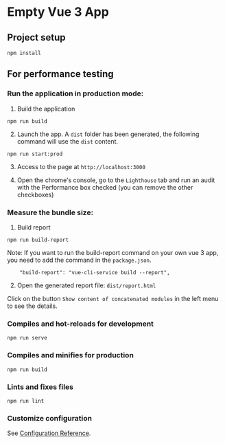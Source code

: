 # Empty Vue 3 App

## Project setup
```
npm install
```

## For performance testing 

### Run the application in production mode:

1) Build the application
```
npm run build
```

2) Launch the app. A `dist` folder has been generated, the following command will use the `dist` content.
```
npm run start:prod
```

3) Access to the page at `http://localhost:3000`

4) Open the chrome's console, go to the `Lighthouse` tab and run an audit with the Performance box checked (you can remove the other checkboxes)

### Measure the bundle size:

1) Build report

```
npm run build-report
```

Note: If you want to run the build-report command on your own vue 3 app, you need to add the command in the `package.json`.
```
    "build-report": "vue-cli-service build --report",
```

2) Open the generated report file: `dist/report.html`

Click on the button `Show content of concatenated modules` in the left menu to see the details.


### Compiles and hot-reloads for development
```
npm run serve
```

### Compiles and minifies for production
```
npm run build
```

### Lints and fixes files
```
npm run lint
```

### Customize configuration
See [Configuration Reference](https://cli.vuejs.org/config/).